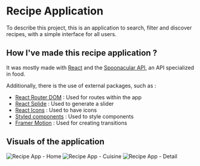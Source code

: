# Recipe Application

To describe this project, this is an application to search, filter and discover recipes, with a simple interface for all users.

## How I've made this recipe application ?

It was mostly made with [React](https://reactjs.org/) and the [Spoonacular API](https://spoonacular.com/food-api), an API specialized in food.

Additionally, there is the use of external packages, such as :

-   [React Router DOM](https://v5.reactrouter.com/) : Used for routes within the app
-   [React Splide](https://splidejs.com/integration/react-splide/) : Used to generate a slider
-   [React Icons](https://react-icons.github.io/react-icons/) : Used to have icons
-   [Styled components](https://styled-components.com/) : Used to style components
-   [Framer Motion](https://www.framer.com/motion/) : Used for creating transitions

## Visuals of the application

![Recipe App - Home](http://urlr.me/cwpFn)
![Recipe App - Cuisine](http://urlr.me/5vWGT)
![Recipe App - Detail](http://urlr.me/qKctM)

